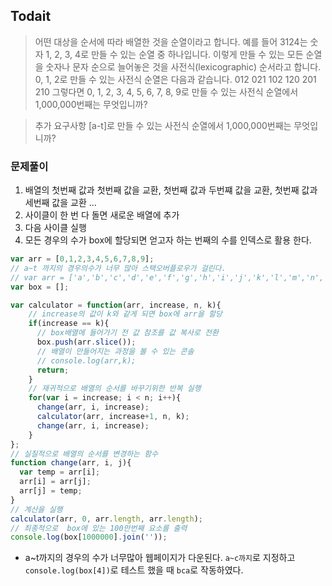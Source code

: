 ## Todait

>어떤 대상을 순서에 따라 배열한 것을 순열이라고 합니다. 예를 들어 3124는 숫자 1, 2, 3, 4로 만들 수 있는 순열 중 하나입니다. 이렇게 만들 수 있는 모든 순열을 숫자나 문자 순으로 늘어놓은 것을 사전식(lexicographic) 순서라고 합니다. 0, 1, 2로 만들 수 있는 사전식 순열은 다음과 같습니다. 012   021   102   120   201   210 그렇다면 0, 1, 2, 3, 4, 5, 6, 7, 8, 9로 만들 수 있는 사전식 순열에서 1,000,000번째는 무엇입니까?

> 추가 요구사항
> [a-t]로 만들 수 있는 사전식 순열에서 1,000,000번째는 무엇입니까?

### 문제풀이
1. 배열의 첫번째 값과 첫번째 값을 교환, 첫번째 값과 두번쨰 값을 교환, 첫번째 값과 세번째 값을 교환 ...
2. 사이클이 한 번 다 돌면 새로운 배열에 추가
3. 다음 사이클 실행
4. 모든 경우의 수가 box에 할당되면 얻고자 하는 번째의 수를 인덱스로 활용 한다.

```javascript
var arr = [0,1,2,3,4,5,6,7,8,9];
// a~t 까지의 경우의수가 너무 많아 스택오버플로우가 걸린다.
// var arr = ['a','b','c','d','e','f','g','h','i','j','k','l','m','n','o','p','q','r','s','t'];
var box = [];

var calculator = function(arr, increase, n, k){
    // increase의 값이 k와 같게 되면 box에 arr을 할당
    if(increase == k){
      // box배열에 들어가기 전 값 참조를 값 복사로 전환
      box.push(arr.slice());
      // 배열이 만들어지는 과정을 볼 수 있는 콘솔
      // console.log(arr,k);
      return;
    }
    // 재귀적으로 배열의 순서를 바꾸기위한 반복 실행
    for(var i = increase; i < n; i++){
      change(arr, i, increase);
      calculator(arr, increase+1, n, k);
      change(arr, i, increase);
    }
};
// 실질적으로 배열의 순서를 변경하는 함수
function change(arr, i, j){
  var temp = arr[i];
  arr[i] = arr[j];
  arr[j] = temp;
}
// 계산을 실행
calculator(arr, 0, arr.length, arr.length);
// 최종적으로  box에 있는 100만번째 요소를 출력
console.log(box[1000000].join(''));
```

* a~t까지의 경우의 수가 너무많아 웹페이지가 다운된다.
`a~c까지`로 지정하고 `console.log(box[4])`로 테스트 했을 때 `bca`로 작동하였다.